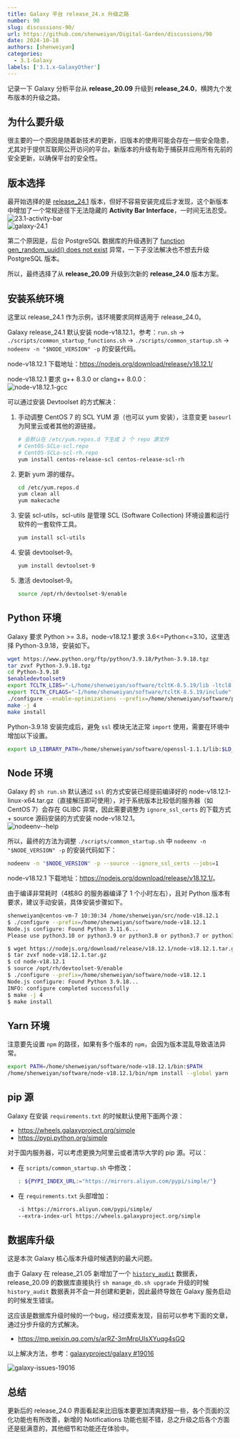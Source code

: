 ```yaml
---
title: Galaxy 平台 release_24.x 升级之路
number: 90
slug: discussions-90/
url: https://github.com/shenweiyan/Digital-Garden/discussions/90
date: 2024-10-18
authors: [shenweiyan]
categories: 
  - 3.1-Galaxy
labels: ['3.1.x-GalaxyOther']
---
```


记录一下 Galaxy 分析平台从 **release_20.09** 升级到 **release_24.0**，横跨九个发布版本的升级之路。

<!-- more -->

## 为什么要升级

很主要的一个原因是随着新技术的更新，旧版本的使用可能会存在一些安全隐患，尤其对于提供互联网公开访问的平台。新版本的升级有助于捕获并应用所有先前的安全更新，以确保平台的安全性。

## 版本选择

最开始选择的是 [release_24.1](https://docs.galaxyproject.org/en/master/releases/24.1_announce_user.html) 版本，但好不容易安装完成后才发现，这个新版本中增加了一个常规途径下无法隐藏的 **Activity Bar Interface**，一时间无法忍受。
![23.1-activity-bar](https://kg.weiyan.cc/2024/10/23.1-activity-bar.png)     
![galaxy-24.1](https://kg.weiyan.cc/2024/10/galaxy-24.1.png)

第二个原因是，后台 PostgreSQL 数据库的升级遇到了 [function gen_random_uuid() does not exist](https://help.galaxyproject.org/t/database-upgrade-error/13687) 异常，一下子没法解决也不想去升级 PostgreSQL 版本。

所以，最终选择了从 **release_20.09** 升级到次新的 **release_24.0** 版本方案。

## 安装系统环境

这里以 release_24.1 作为示例，该环境要求同样适用于 release_24.0。

Galaxy release_24.1 默认安装 node-v18.12.1，参考：`run.sh` → `./scripts/common_startup_functions.sh` → `./scripts/common_startup.sh` → `nodeenv -n "$NODE_VERSION" -p` 的安装代码。

node-v18.12.1 下载地址：<https://nodejs.org/download/release/v18.12.1/>

node-v18.12.1 要求 g++ 8.3.0 or clang++ 8.0.0：    
![node-v18.12.1-gcc](https://kg.weiyan.cc/2024/10/node-v18.12.1-gcc.webp)

可以通过安装 Devtoolset 的方式解决：    

1. 手动调整  CentOS 7 的 SCL YUM 源（也可以 yum 安装），注意变更 `baseurl` 为阿里云或者其他的源链接。
   ```bash
   # 会默认在 /etc/yum.repos.d 下生成 2 个 repo 源文件
   # CentOS-SCLo-scl.repo
   # CentOS-SCLo-scl-rh.repo
   yum install centos-release-scl centos-release-scl-rh
   ```
2. 更新 yum 源的缓存。
   ```bash
   cd /etc/yum.repos.d
   yum clean all
   yum makecache
   ```
3. 安装 scl-utils，scl-utils 是管理 SCL (Software Collection) 环境设置和运行软件的一套软件工具。
   ```bash
   yum install scl-utils
   ```
4. 安装 devtoolset-9。
   ```bash
   yum install devtoolset-9
   ```
5. 激活 devtoolset-9。
   ```bash
   source /opt/rh/devtoolset-9/enable
   ```

## Python 环境

Galaxy 要求 Python >= 3.8，node-v18.12.1 要求 3.6<=Python<=3.10，这里选择 Python-3.9.18，安装如下。

```bash
wget https://www.python.org/ftp/python/3.9.18/Python-3.9.18.tgz
tar zvxf Python-3.9.18.tgz
cd Python-3.9.18
$enabledevtoolset9
export TCLTK_LIBS="-L/home/shenweiyan/software/tcltK-8.5.19/lib -ltcl8.5 -ltk8.5"
export TCLTK_CFLAGS="-I/home/shenweiyan/software/tcltK-8.5.19/include"
./configure --enable-optimizations --prefix=/home/shenweiyan/software/python-3.9.18 --with-openssl=/home/shenweiyan/software/openssl-1.1.1/ --with-tcltk-includes="-I/home/shenweiyan/software/tcltK-8.5.19/include" --with-tcltk-libs="-L/home/shenweiyan/software/tcltK-8.5.19/lib -ltcl8.5 -ltk8.5" 
make -j 4
make install
```

Python-3.9.18 安装完成后，避免 `ssl` 模块无法正常 `import` 使用，需要在环境中增加以下设置。
```bash
export LD_LIBRARY_PATH=/home/shenweiyan/software/openssl-1.1.1/lib:$LD_LIBRARY_PATH
```

## Node 环境

Galaxy 的 `sh run.sh` 默认通过 `ssl` 的方式安装已经提前编译好的 node-v18.12.1-linux-x64.tar.gz（直接解压即可使用），对于系统版本比较低的服务器（如 CentOS 7）会存在 GLIBC 异常，因此需要调整为 `ignore_ssl_certs` 的下载方式 + source 源码安装的方式安装 node-v18.12.1。     
![nodeenv--help](https://kg.weiyan.tech/2024/10/nodeenv-help.webp)

所以，最终的方法为调整 `./scripts/common_startup.sh` 中 `nodeenv -n "$NODE_VERSION" -p` 的安装代码如下：
```bash
nodeenv -n "$NODE_VERSION" -p --source --ignore_ssl_certs --jobs=1
```

node-v18.12.1 下载地址：<https://nodejs.org/download/release/v18.12.1/>。

由于编译非常耗时（4核8G 的服务器编译了 1 个小时左右），且对 Python 版本有要求，建议手动安装，具体安装步骤如下。
```bash
shenweiyan@centos-vm-7 10:30:34 /home/shenweiyan/src/node-v18.12.1
$ ./configure --prefix=/home/shenweiyan/software/node-v18.12.1
Node.js configure: Found Python 3.11.6...
Please use python3.10 or python3.9 or python3.8 or python3.7 or python3.6.
```

```bash
$ wget https://nodejs.org/download/release/v18.12.1/node-v18.12.1.tar.gz
$ tar zvxf node-v18.12.1.tar.gz
$ cd node-v18.12.1
$ source /opt/rh/devtoolset-9/enable
$ ./configure --prefix=/home/shenweiyan/software/node-v18.12.1
Node.js configure: Found Python 3.9.18...
INFO: configure completed successfully
$ make -j 4
$ make install
```

## Yarn 环境

注意要先设置 `npm` 的路径，如果有多个版本的 `npm`，会因为版本混乱导致语法异常。

```bash
export PATH=/home/shenweiyan/software/node-v18.12.1/bin:$PATH
/home/shenweiyan/software/node-v18.12.1/bin/npm install --global yarn
```

## pip 源

Galaxy 在安装 `requirements.txt` 的时候默认使用下面两个源：

- <https://wheels.galaxyproject.org/simple>
- <https://pypi.python.org/simple>

对于国内服务器，可以考虑更换为阿里云或者清华大学的 pip 源。可以：

- 在 `scripts/common_startup.sh` 中修改：
  ```bash
  : ${PYPI_INDEX_URL:="https://mirrors.aliyun.com/pypi/simple/"}
  ```

- 在 `requirements.txt` 头部增加：
  ```bash
  -i https://mirrors.aliyun.com/pypi/simple/
  --extra-index-url https://wheels.galaxyproject.org/simple
  ```

## 数据库升级

这是本次 Galaxy 核心版本升级时候遇到的最大问题。

由于 Galaxy 在 release_21.05 新增加了一个 [`history_audit`](https://github.com/galaxyproject/galaxy/pull/11914) 数据表，release_20.09 的数据库直接执行 `sh manage_db.sh upgrade` 升级的时候 `history_audit` 数据表并不会一并创建和更新，因此最终导致在 Galaxy 服务启动的时候发生错误。

这应该是数据库升级时候的一个bug，经过摸索发现，目前可以参考下面的文章，通过分步升级的方式解决。

- <https://mp.weixin.qq.com/s/arRZ-3mMrpUIsXYuqg4sGQ>

以上解决方法，参考：[galaxyproject/galaxy #19016](https://github.com/galaxyproject/galaxy/issues/19016)   
  
![galaxy-issues-19016](https://kg.weiyan.cc/2024/10/galaxy-issues-19016.png)

## 总结

更新后的 release_24.0 界面看起来比旧版本要更加清爽舒服一些，各个页面的汉化功能也有所改善，新增的 Notifications 功能也挺不错，总之升级之后各个方面还是挺满意的，其他细节和功能还在体验中。


<script src="https://giscus.app/client.js"
	data-repo="shenweiyan/Digital-Garden"
	data-repo-id="R_kgDOKgxWlg"
	data-mapping="number"
	data-term="90"
	data-reactions-enabled="1"
	data-emit-metadata="0"
	data-input-position="bottom"
	data-theme="light"
	data-lang="zh-CN"
	crossorigin="anonymous"
	async>
</script>
